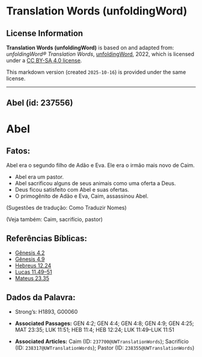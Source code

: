 # Translation Words (unfoldingWord)

## License Information

**Translation Words (unfoldingWord)** is based on and adapted from: _unfoldingWord® Translation Words_, [unfoldingWord](https://unfoldingword.org/utw), 2022, which is licensed under a [CC BY-SA 4.0 license](https://creativecommons.org/licenses/by-sa/4.0/legalcode.en).

This markdown version (created `2025-10-16`) is provided under the same license.



--------------------------------

## Abel (id: 237556)

Abel
====

Fatos:
------

Abel era o segundo filho de Adão e Eva. Ele era o irmão mais novo de Caim.

* Abel era um pastor.
* Abel sacrificou alguns de seus animais como uma oferta a Deus.
* Deus ficou satisfeito com Abel e suas ofertas.
* O primogênito de Adão e Eva, Caim, assassinou Abel.

(Sugestões de tradução: Como Traduzir Nomes)

(Veja também: Caim, sacrifício, pastor)

Referências Bíblicas:
---------------------

* [Gênesis 4\.2](https://ref.ly/Gen4:2)
* [Gênesis 4\.9](https://ref.ly/Gen4:9)
* [Hebreus 12\.24](https://ref.ly/Heb12:24)
* [Lucas 11\.49–51](https://ref.ly/Luke11:49-Luke11:51)
* [Mateus 23\.35](https://ref.ly/Matt23:35)

Dados da Palavra:
-----------------

* Strong’s: H1893, G00060

* **Associated Passages:** GEN 4:2; GEN 4:4; GEN 4:8; GEN 4:9; GEN 4:25; MAT 23:35; LUK 11:51; HEB 11:4; HEB 12:24; LUK 11:49–LUK 11:51
* **Associated Articles:** Caim (ID: `237700@UWTranslationWords`); Sacrifício (ID: `238317@UWTranslationWords`); Pastor (ID: `238355@UWTranslationWords`)

